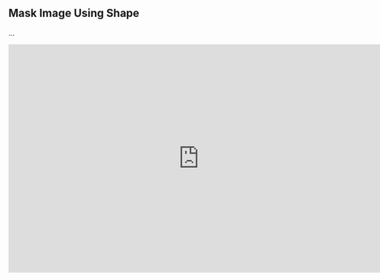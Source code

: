 ## Mask Image Using Shape

...

<iframe src="https://docs.google.com/presentation/d/e/2PACX-1vTq9Vho0e9NfRh1uNzEhG6kTVBwUcdbF3ktZ-KNvnVraeZXxLRORgsjGt0WTLUk7xy8nrd1tAQY36zh/embed?start=false&loop=false&delayms=3000" frameborder="0" width="750" height="450" allowfullscreen="true" mozallowfullscreen="true" webkitallowfullscreen="true"></iframe>